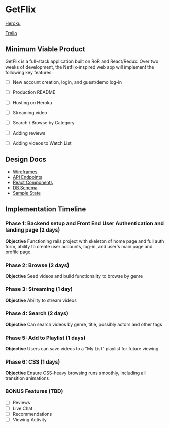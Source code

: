 # GetFlix

[Heroku][heroku]

[Trello][trello]

[trello]: https://trello.com/b/Pkp5ruxr/getflix-app
[heroku]: https://getflix-app.herokuapp.com/

## Minimum Viable Product
GetFlix is a full-stack application built on RoR and React/Redux. Over two weeks of development, the Netflix-inspired web app will implement the following key features:

- [ ] New account creation, login, and guest/demo log-in
- [ ] Production README
- [ ] Hosting on Heroku
- [ ] Streaming video
- [ ] Search / Browse by Category
- [ ] Adding reviews
- [ ] Adding videos to Watch List


## Design Docs
* [Wireframes][wireframes]
* [API Endpoints][api]
* [React Components][components]
* [DB Schema][schema]
* [Sample State][state]

[wireframes]: ./wireframes
[api]: ./api-endpoints.md
[schema]: ./schema.md
[components]: ./component-hierarchy.md
[state]: ./sample-state.md

## Implementation Timeline
### Phase 1: Backend setup and Front End User Authentication and landing page (2 days)

**Objective** Functioning rails project with skeleton of home page and full auth form, ability to create user accounts, log-in, and user's main page and profile page.

### Phase 2: Browse (2 days)

**Objective** Seed videos and build functionality to browse by genre

### Phase 3: Streaming (1 day)

**Objective** Ability to stream videos

### Phase 4: Search (2 days)

**Objective** Can search videos by genre, title, possibly actors and other tags

### Phase 5: Add to Playlist (1 days)

**Objective** Users can save videos to a "My List" playlist for future viewing

### Phase 6: CSS (1 days)

**Objective** Ensure CSS-heavy browsing runs smoothly, including all transition animations

### BONUS Features (TBD)
- [ ] Reviews
- [ ] Live Chat
- [ ] Recommendations
- [ ] Viewing Activity

